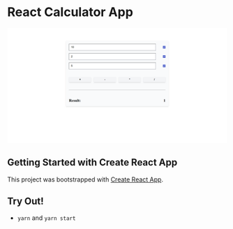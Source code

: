 # React Calculator App

![ScreenShot App](public/images/sc_1.png)

## Getting Started with Create React App

This project was bootstrapped with [Create React App](https://github.com/facebook/create-react-app).

## Try Out!

- `yarn` and `yarn start`
